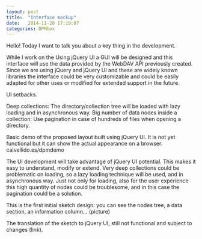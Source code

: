 ```yaml
---
layout: post
title:  "Interface mockup"
date:   2014-11-20 17:19:07
categories: DPMbox
---
```

Hello! Today I want to talk you about a key thing in the development.

While I work on the Using jQuery UI a GUI will be designed and this interface will use the data provided by the WebDAV API previously created. Since we are using jQuery and jQuery UI and these are widely known libraries  the interface could be very customizable and could be easily adapted for other uses or modified for extended support in the future.

UI setbacks.

Deep collections: The directory/collection tree will be loaded with lazy loading and in asynchronous way. Big number of data nodes inside a collection: Use pagination in case of hundreds of files when opening a directory.

Basic demo of the proposed layout built using jQuery UI. It is not yet functional but it can show the actual appearance on a browser. calvellido.es/dpmdemo



The UI development will take advantage of jQuery UI potential. This makes it easy to understand, modify or extend.
Very deep collections could be problematic on loading, so a lazy loading technique will be used, and in asynchronous way. Just not only for loading, also for the user experience this high quantity of nodes could be troublesome, and in this case the pagination could be a solution.

This is the first initial sketch design: you can see the nodes tree, a data section, an information column... (picture)

The translation of the sketch to jQuery UI, still not functional and subject to changes (link).
